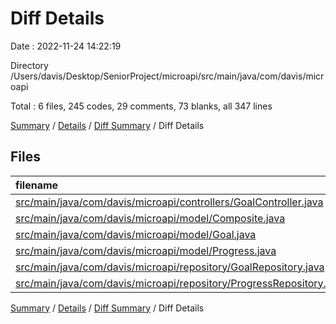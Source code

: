 # Diff Details

Date : 2022-11-24 14:22:19

Directory /Users/davis/Desktop/SeniorProject/microapi/src/main/java/com/davis/microapi

Total : 6 files,  245 codes, 29 comments, 73 blanks, all 347 lines

[Summary](results.md) / [Details](details.md) / [Diff Summary](diff.md) / Diff Details

## Files
| filename | language | code | comment | blank | total |
| :--- | :--- | ---: | ---: | ---: | ---: |
| [src/main/java/com/davis/microapi/controllers/GoalController.java](/src/main/java/com/davis/microapi/controllers/GoalController.java) | Java | 44 | 29 | 5 | 78 |
| [src/main/java/com/davis/microapi/model/Composite.java](/src/main/java/com/davis/microapi/model/Composite.java) | Java | 23 | 0 | 13 | 36 |
| [src/main/java/com/davis/microapi/model/Goal.java](/src/main/java/com/davis/microapi/model/Goal.java) | Java | 30 | 0 | 5 | 35 |
| [src/main/java/com/davis/microapi/model/Progress.java](/src/main/java/com/davis/microapi/model/Progress.java) | Java | 117 | 0 | 39 | 156 |
| [src/main/java/com/davis/microapi/repository/GoalRepository.java](/src/main/java/com/davis/microapi/repository/GoalRepository.java) | Java | 1 | 0 | 1 | 2 |
| [src/main/java/com/davis/microapi/repository/ProgressRepository.java](/src/main/java/com/davis/microapi/repository/ProgressRepository.java) | Java | 30 | 0 | 10 | 40 |

[Summary](results.md) / [Details](details.md) / [Diff Summary](diff.md) / Diff Details